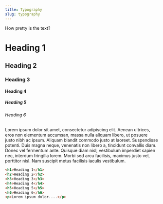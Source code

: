 ```yaml
---
title: Typography
slug: typography
---
```


How pretty is the text?

# Heading 1

## Heading 2

### Heading 3

#### Heading 4

##### Heading 5

###### Heading 6

Lorem ipsum dolor sit amet, consectetur adipiscing elit. Aenean ultrices, eros
non elementum accumsan, massa nulla aliquam libero, ut posuere justo nibh ac
ipsum. Aliquam blandit commodo justo at laoreet. Suspendisse potenti. Duis magna
neque, venenatis non libero a, tincidunt convallis diam. Donec vel fermentum
ante. Quisque diam nisl, vestibulum imperdiet sapien nec, interdum fringilla
lorem. Morbi sed arcu facilisis, maximus justo vel, porttitor nisl. Nam suscipit
metus facilisis iaculis vestibulum.

```html
<h1>Heading 1</h1>
<h2>Heading 2</h2>
<h3>Heading 3</h3>
<h4>Heading 4</h4>
<h5>Heading 5</h5>
<h6>Heading 6</h6>
<p>Lorem ipsum dolor....</p>
```
